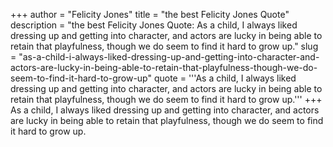 +++
author = "Felicity Jones"
title = "the best Felicity Jones Quote"
description = "the best Felicity Jones Quote: As a child, I always liked dressing up and getting into character, and actors are lucky in being able to retain that playfulness, though we do seem to find it hard to grow up."
slug = "as-a-child-i-always-liked-dressing-up-and-getting-into-character-and-actors-are-lucky-in-being-able-to-retain-that-playfulness-though-we-do-seem-to-find-it-hard-to-grow-up"
quote = '''As a child, I always liked dressing up and getting into character, and actors are lucky in being able to retain that playfulness, though we do seem to find it hard to grow up.'''
+++
As a child, I always liked dressing up and getting into character, and actors are lucky in being able to retain that playfulness, though we do seem to find it hard to grow up.

